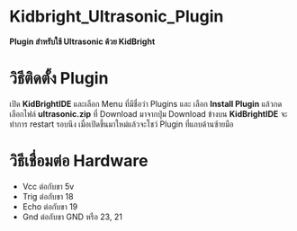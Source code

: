 # Kidbright_Ultrasonic_Plugin

**Plugin สำหรับใช้ Ultrasonic ด้วย KidBright**

# วิธีติดตั้ง Plugin

เปิด **KidBrightIDE** และเลือก Menu ที่มีชื่อว่า Plugins และ เลือก **Install Plugin** แล้วกดเลือกไฟล์ **ultrasonic.zip** ที่ Download มาจากปุ่ม Download ข้างบน 
**KidBrightIDE** จะทำการ restart รอบนึง เมื่อเปิดขึ้นมาใหม่แล้วจะโชว์ Plugin ที่แถบด้านซ้ายมือ

# วิธีเชื่อมต่อ Hardware

- Vcc ต่อกับขา 5v
- Trig ต่อกับขา 18
- Echo ต่อกับขา 19
- Gnd ต่อกับขา GND หรือ 23, 21
